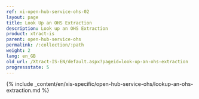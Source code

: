 ```yaml
---
ref: xi-open-hub-service-ohs-02
layout: page
title: Look Up an OHS Extraction
description: Look up an OHS Extraction
product: xtract-is
parent: open-hub-service-ohs
permalink: /:collection/:path
weight: 2
lang: en_GB
old_url: /Xtract-IS-EN/default.aspx?pageid=look-up-an-ohs-extraction
progressstate: 5
---
```

{% include _content/en/xis-specific/open-hub-service-ohs/lookup-an-ohs-extraction.md %}
